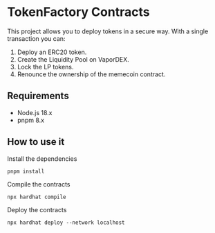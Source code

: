 # TokenFactory Contracts

This project allows you to deploy tokens in a secure way. With a single transaction you can:

1. Deploy an ERC20 token.
2. Create the Liquidity Pool on VaporDEX.
3. Lock the LP tokens.
4. Renounce the ownership of the memecoin contract.

## Requirements

- Node.js 18.x
- pnpm 8.x

## How to use it

Install the dependencies

`pnpm install`

Compile the contracts

`npx hardhat compile`

Deploy the contracts

`npx hardhat deploy --network localhost`
